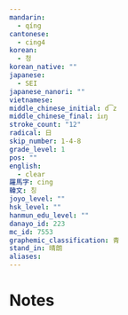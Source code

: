 ```yaml
---
mandarin:
  - qíng
cantonese:
  - cing4
korean:
  - 청
korean_native: ""
japanese:
  - SEI
japanese_nanori: ""
vietnamese:
middle_chinese_initial: d͡z
middle_chinese_final: iᴇŋ
stroke_count: "12"
radical: 日
skip_number: 1-4-8
grade_level: 1
pos: ""
english:
  - clear
羅馬字: cing
韓文: 칭
joyo_level: ""
hsk_level: ""
hanmun_edu_level: ""
danayo_id: 223
mc_id: 7553
graphemic_classification: 青
stand_in: 晴朗
aliases:
---
```


# Notes
